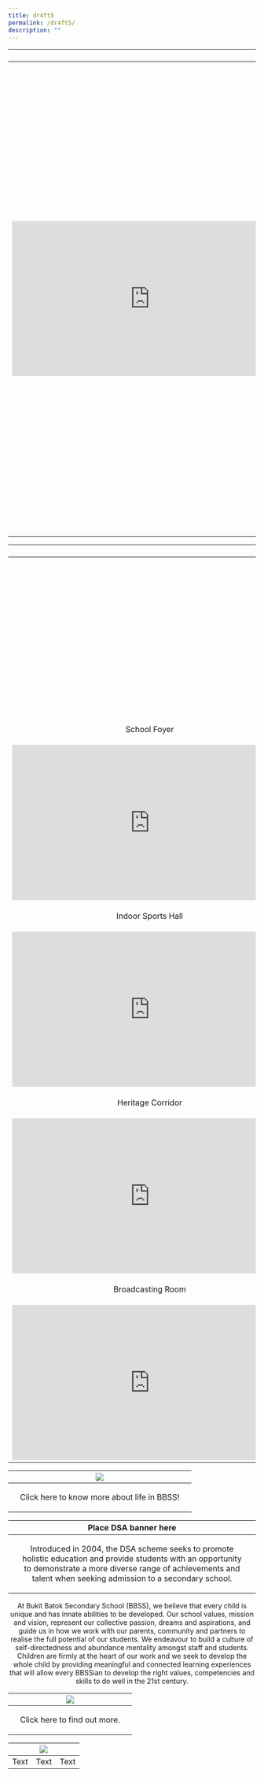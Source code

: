 ```yaml
---
title: dr4ft5
permalink: /dr4ft5/
description: ""
---
```

|  | ![](/images/DSA/DSA-TALENT-AREAS.png) |  |
| -------- | -------- | -------- |
|      | <iframe width="560" height="315" src="https://www.youtube.com/embed/k7xY5QZFo5w" title="YouTube video player" frameborder="0" allow="accelerometer; autoplay; clipboard-write; encrypted-media; gyroscope; picture-in-picture; web-share" allowfullscreen></iframe>     |      |
| <iframe width="560" height="315" src="https://www.youtube.com/embed/VDS5KNyGbaI" title="YouTube video player" frameborder="0" allow="accelerometer; autoplay; clipboard-write; encrypted-media; gyroscope; picture-in-picture; web-share" allowfullscreen></iframe>     | <iframe width="560" height="315" src="https://www.youtube.com/embed/VVhZRpTNxN0" title="YouTube video player" frameborder="0" allow="accelerometer; autoplay; clipboard-write; encrypted-media; gyroscope; picture-in-picture; web-share" allowfullscreen></iframe>     | <iframe width="560" height="315" src="https://www.youtube.com/embed/pzEQJ0he4TM" title="YouTube video player" frameborder="0" allow="accelerometer; autoplay; clipboard-write; encrypted-media; gyroscope; picture-in-picture; web-share" allowfullscreen></iframe>     |
|      | <iframe width="560" height="315" src="https://www.youtube.com/embed/18PJOpt-bxk" title="YouTube video player" frameborder="0" allow="accelerometer; autoplay; clipboard-write; encrypted-media; gyroscope; picture-in-picture; web-share" allowfullscreen></iframe>     |      |




|  | ![](/images/DSA/DSA-VIRTUAL-TOUR-AT-BBSS.png) |  |
| -------- | -------- | -------- |
|      | <iframe width="560" height="315" src="https://www.youtube.com/embed/C4eeYHPCv2A" title="YouTube video player" frameborder="0" allow="accelerometer; autoplay; clipboard-write; encrypted-media; gyroscope; picture-in-picture; web-share" allowfullscreen></iframe>     |      |
| <p style="text-align: center;">School Foyer</p>     | <p style="text-align: center;">School Hall</p>     | <p style="text-align: center;">Mural Painting</p>     |
| <iframe width="560" height="315" src="https://www.youtube.com/embed/B-iEMWrx1EA" title="YouTube video player" frameborder="0" allow="accelerometer; autoplay; clipboard-write; encrypted-media; gyroscope; picture-in-picture; web-share" allowfullscreen></iframe>     |  <iframe width="560" height="315" src="https://www.youtube.com/embed/uyDHfg9Pa6s" title="YouTube video player" frameborder="0" allow="accelerometer; autoplay; clipboard-write; encrypted-media; gyroscope; picture-in-picture; web-share" allowfullscreen></iframe>    | <iframe width="560" height="315" src="https://www.youtube.com/embed/OmIjS2FfwiQ" title="YouTube video player" frameborder="0" allow="accelerometer; autoplay; clipboard-write; encrypted-media; gyroscope; picture-in-picture; web-share" allowfullscreen></iframe>     |
| <p style="text-align: center;">Indoor Sports Hall</p>     | <p style="text-align: center;">Heritage Room</p>     | <p style="text-align: center;">Library</p>     |
| <iframe width="560" height="315" src="https://www.youtube.com/embed/JdLCGbwGErQ" title="YouTube video player" frameborder="0" allow="accelerometer; autoplay; clipboard-write; encrypted-media; gyroscope; picture-in-picture; web-share" allowfullscreen></iframe>     |  <iframe width="560" height="315" src="https://www.youtube.com/embed/CjBqsFbhyEI" title="YouTube video player" frameborder="0" allow="accelerometer; autoplay; clipboard-write; encrypted-media; gyroscope; picture-in-picture; web-share" allowfullscreen></iframe>    | <iframe width="560" height="315" src="https://www.youtube.com/embed/fViWbR0oyyQ" title="YouTube video player" frameborder="0" allow="accelerometer; autoplay; clipboard-write; encrypted-media; gyroscope; picture-in-picture; web-share" allowfullscreen></iframe>     |
| <p style="text-align: center;">Heritage Corridor</p>     | <p style="text-align: center;">Music Centre</p>     | <p style="text-align: center;">Poem Wall</p>     |
| <iframe width="560" height="315" src="https://www.youtube.com/embed/wvTeLWNsXto" title="YouTube video player" frameborder="0" allow="accelerometer; autoplay; clipboard-write; encrypted-media; gyroscope; picture-in-picture; web-share" allowfullscreen></iframe>     | <iframe width="560" height="315" src="https://www.youtube.com/embed/RHctoVDm7HI" title="YouTube video player" frameborder="0" allow="accelerometer; autoplay; clipboard-write; encrypted-media; gyroscope; picture-in-picture; web-share" allowfullscreen></iframe>     | <iframe width="560" height="315" src="https://www.youtube.com/embed/eOoVCX47Dlc" title="YouTube video player" frameborder="0" allow="accelerometer; autoplay; clipboard-write; encrypted-media; gyroscope; picture-in-picture; web-share" allowfullscreen></iframe>     |
|  <p style="text-align: center;">Broadcasting Room</p>    | <p style="text-align: center;">Canteen</p>     | <p style="text-align: center;">Field</p>     |
| <iframe width="560" height="315" src="https://www.youtube.com/embed/RYvKuRrg_gk" title="YouTube video player" frameborder="0" allow="accelerometer; autoplay; clipboard-write; encrypted-media; gyroscope; picture-in-picture; web-share" allowfullscreen></iframe>     | <iframe width="560" height="315" src="https://www.youtube.com/embed/wdLs2bsvtRQ" title="YouTube video player" frameborder="0" allow="accelerometer; autoplay; clipboard-write; encrypted-media; gyroscope; picture-in-picture; web-share" allowfullscreen></iframe>     | <iframe width="560" height="315" src="https://www.youtube.com/embed/KfXUc8oNk6o" title="YouTube video player" frameborder="0" allow="accelerometer; autoplay; clipboard-write; encrypted-media; gyroscope; picture-in-picture; web-share" allowfullscreen></iframe>     |




|  | ![](/images/DSA-westories-at-bbss.png) |  |
| -------- | -------- | -------- |
|      | <p style="text-align: center;">Click here to know more about life in BBSS!</p>     |      |




|  | Place DSA banner here |  |
| -------- | -------- | -------- |
|  |  <p style="text-align: center;">Introduced in 2004, the DSA scheme seeks to promote holistic education and provide students with an opportunity to demonstrate a more diverse range of achievements and talent when seeking admission to a secondary school.</p>  

<p style="text-align: center;">At Bukit Batok Secondary School (BBSS), we believe that every child is unique and has innate abilities to be developed. Our school values, mission and vision, represent our collective passion, dreams and aspirations, and guide us in how we work with our parents, community and partners to realise the full potential of our students. We endeavour to build a culture of self-directedness and abundance mentality amongst staff and students. Children are firmly at the heart of our work and we seek to develop the whole child by providing meaningful and connected learning experiences that will allow every BBSSian to develop the right values, competencies and skills to do well in the 21st century.</p>    



|  | ![](/images/DSA/DSA-ADMISSION-GUIDELINES.png) |  |
| -------- | -------- | -------- |
|      | <p style="text-align: center;">Click here to find out more.</p>     |     |



|  | ![](/images/DSA/DSA-CONNECT-WITH-US-ON-SOCIAL-MEDIA.png) | |
| -------- | -------- | -------- |
| Text     | Text     | Text     |
